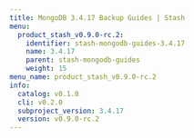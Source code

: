 ```yaml
---
title: MongoDB 3.4.17 Backup Guides | Stash
menu:
  product_stash_v0.9.0-rc.2:
    identifier: stash-mongodb-guides-3.4.17
    name: 3.4.17
    parent: stash-mongodb-guides
    weight: 15
menu_name: product_stash_v0.9.0-rc.2
info:
  catalog: v0.1.0
  cli: v0.2.0
  subproject_version: 3.4.17
  version: v0.9.0-rc.2
---
```


